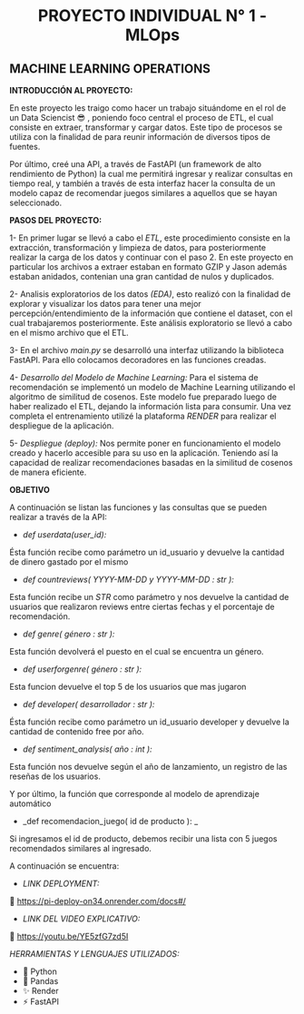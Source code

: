 








<h1 align="center"> PROYECTO INDIVIDUAL N° 1 - MLOps </h1>








## MACHINE LEARNING OPERATIONS









**INTRODUCCIÓN AL PROYECTO:**

 En este proyecto les traigo como hacer un trabajo situándome en el rol de un Data Sciencist :sunglasses: , poniendo  foco central el proceso de ETL, el cual consiste en extraer, transformar y cargar datos. Este tipo de procesos se utiliza con la finalidad de para reunir información de diversos tipos de fuentes.

 Por último, creé una API, a través de FastAPI (un framework de alto rendimiento de Python) la cual me permitirá ingresar y realizar consultas en tiempo real, y también a través de esta interfaz hacer la consulta de  un  modelo capaz de recomendar juegos similares a aquellos que se hayan seleccionado.







**PASOS DEL PROYECTO:**

1- En primer lugar se llevó a cabo el _ETL_, este procedimiento consiste en la extracción, transformación y limpieza de datos, para posteriormente realizar la carga de los datos y continuar con el paso 2.
En este proyecto en particular los archivos a extraer estaban en formato GZIP y Jason además estaban anidados, contenian una gran cantidad de nulos y duplicados.

2- Analisis exploratorios de los datos _(EDA)_, esto realizó con la finalidad de explorar y visualizar los datos para tener una mejor percepción/entendimiento de la información que contiene el dataset, con el cual trabajaremos posteriormente. Este análisis exploratorio se llevó a cabo en el mismo archivo que el ETL.

3- En el archivo _main.py_ se desarrolló una interfaz utilizando la biblioteca FastAPI. Para ello colocamos decoradores en las funciones creadas.


4- _Desarrollo del Modelo de Machine Learning:_ Para el sistema de recomendación se implementó un modelo de Machine Learning utilizando el algoritmo de similitud de cosenos. Este modelo fue preparado luego de haber realizado el ETL, dejando la información lista para consumir. Una vez completa el entrenamiento utilizé la plataforma _RENDER_ para realizar el despliegue de la aplicación.

5- _Despliegue (deploy):_ Nos permite poner en funcionamiento el modelo creado y hacerlo accesible para su uso en la aplicación. Teniendo así la capacidad de realizar recomendaciones basadas en la similitud de cosenos de manera eficiente.




**OBJETIVO**

A continuación se listan las funciones y las consultas que se pueden realizar a través de la API:


* _def userdata(user_id):_

Ésta función recibe como parámetro un id_usuario y devuelve la cantidad de dinero gastado por el mismo


* _def countreviews( YYYY-MM-DD y YYYY-MM-DD : str ):_


Esta función recibe un _STR_ como parámetro y nos devuelve la cantidad de usuarios que realizaron reviews entre ciertas fechas y el porcentaje de recomendación.


* _def genre( género : str ):_

Esta función devolverá el puesto en el cual se encuentra un género.


* _def userforgenre( género : str ):_

Esta funcion devuelve el top 5 de los usuarios que mas jugaron


* _def developer( desarrollador : str ):_

Ésta función recibe como parámetro un id_usuario developer y devuelve la cantidad de contenido free por año.


* _def sentiment_analysis( año : int ):_

 Esta función nos devuelve según el año de lanzamiento, un registro de las reseñas de los usuarios.


Y por último, la función  que corresponde al modelo de aprendizaje automático


* _def recomendacion_juego( id de producto ): _

 Si ingresamos  el id de producto, debemos recibir una lista con 5 juegos recomendados similares al ingresado.




A continuación se encuentra:



* _LINK DEPLOYMENT:_


:link: https://pi-deploy-on34.onrender.com/docs#/


* _LINK DEL VIDEO EXPLICATIVO:_

:link: https://youtu.be/YE5zfG7zd5I


_HERRAMIENTAS Y LENGUAJES UTILIZADOS:_
* :snake: Python
* :panda_face: Pandas 	
* :sparkles: Render
* :zap: FastAPI



